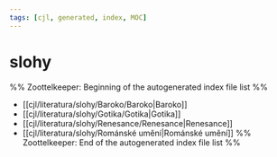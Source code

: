 ```yaml
---
tags: [cjl, generated, index, MOC]
---
```

# slohy
%% Zoottelkeeper: Beginning of the autogenerated index file list  %%
-  [[cjl/literatura/slohy/Baroko/Baroko|Baroko]]
-  [[cjl/literatura/slohy/Gotika/Gotika|Gotika]]
-  [[cjl/literatura/slohy/Renesance/Renesance|Renesance]]
-  [[cjl/literatura/slohy/Románské umění|Románské umění]]
%% Zoottelkeeper: End of the autogenerated index file list  %%
